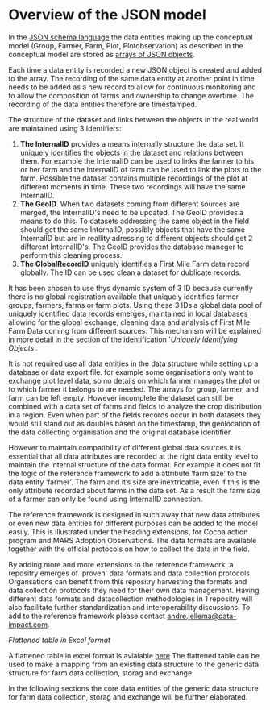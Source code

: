 Overview of the JSON model
============================

In the [JSON schema language]( http://json-schema.org/) the data entities making up the conceptual model (Group, Farmer, Farm, Plot, Plotobservation) as described in the conceptual model are stored as [arrays of JSON objects](https://specs.frictionlessdata.io/table-schema/).

Each time a data entity is recorded a new JSON object is created and added to the array. The recording of the same data entity at another point in time needs to be added as a new record to allow for continuous monitoring and to allow the composition of farms and ownership to change overtime. The recording of the data entities therefore are timestamped. 

The structure of the dataset and links between the objects in the real world are maintained using 3 Identifiers:
1. **The InternalID** provides a means internally structure the data set. It uniquely identifies the  objects in the dataset and relations between them. For example the InternalID can be used to links the farmer to his or her farm and the InternalID of farm can be used to link the plots to the farm. Possible the dataset contains multiple recordings of the plot at different moments in time. These two recordings will have the same InternalID.
2. **The GeoID**. When two datasets coming from different sources are merged, the InternalID's need to be updated. The GeoID provides a means to do this. To datasets addressing the same object in the field should get the same InternalID, possibly objects that have the same InternalID but are in reallity adressing to different objects should get 2 different InternalID's. The GeoID provides the database maneger to perform this cleaning process. 
3. **The GlobalRecordID** uniquely identifies a First Mile Farm data record globally. The ID can be used clean a dataset for dublicate records.

It has been chosen to use thys dynamic system of 3 ID because currently there is no global registration available that uniquely identifies farmer groups, farmers, farms or farm plots. Using these 3 IDs a global data pool of uniquely identified data records emerges, maintained in local databases allowing for the global exchange, cleaning data and analysis of First Mile Farm Data coming from different sources. This mechanism will be explained in more detail in the section of the identification '*Uniquely Identifying Objects*'. 

It is not required use all data entities in the data structure while setting up a database or data export file. for example some organisations only want to exchange plot level data, so no details on which farmer manages the plot or to which farmer it belongs to are needed. The arrays for group, farmer, and farm can be left empty. However incomplete the dataset can still be combined with a data set of farms and fields to analyze the crop distribution in a region. Even when part of the fields records occur in both datasets they would still stand out as doubles based on the timestamp, the geolocation of the data collecting organisation and the original database identifier.

However to maintain compatibility of different global data sources it is essential that all data attributes are recorded at the right data entity level to maintain the internal structure of the data format. For example it does not fit the logic of the reference framework to add a attribute ‘farm size’ to the data entity ‘farmer’. The farm and it’s size are inextricable, even if this is the only attribute recorded about farms in the data set. As a result the farm size of a farmer can only be found using InternalID connection. 

The reference framework is designed in such away that new data attributes or even new data entities for different purposes can be added to the model easily. This is illustrated under the heading extensions, for Cocoa action program and MARS Adoption Observations. The data formats are available together with the official protocols on how to collect the data in the field. 

By adding more and more extensions to the reference framework, a repositry emerges of 'proven' data formats and data collection protocols. Organsations can benefit from this repositry harvesting the formats and data collection protocols they need for their own data management. Having different data formats and datacollection methodologies in 1 repositry will also facilitate further standardization and interoperability discussions. To add to the reference framework please contact andre.jellema@data-impact.com.

<script src="../../_static/docson/widget.js" data-schema="../../_static/Firstmilefarmerdatab.JSON"></script>

*Flattened table in Excel format*

A flattened table in excel format is avialable [here](https://docs.google.com/spreadsheets/d/1lmKCK8K4ZXjjW23dOeA7WtUf3QbyhKg3HWF_7StsAsY/edit?usp=sharing) The flattened table can be used to make a mapping from an existing data structure to the generic data structure for farm data collection, storag and exchange.


In the following sections the core data entities of the generic data structure for farm data collection, storag and exchange will be further elaborated.
